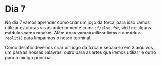# Dia 7
No dia 7 vamos aprender como criar um jogo da forca, para isso vamos utilizar estuturas vistas anteriormente como `if/else`, `for`, `while` e alguns módulos como random.
Além disso vamos utilizar listas e o módulo `replit()` para limparmos o nosso terminal.

Como desafio devemos criar um jogo da forca e separa-lo em 3 arquivos, um para as nossas palavras, outro para as artes que iremos utilizar e outro para o código principal.